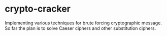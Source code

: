 crypto-cracker
==============

Implementing various techniques for brute forcing cryptographic
message. So far the plan is to solve Caeser ciphers and other
substitution ciphers.
